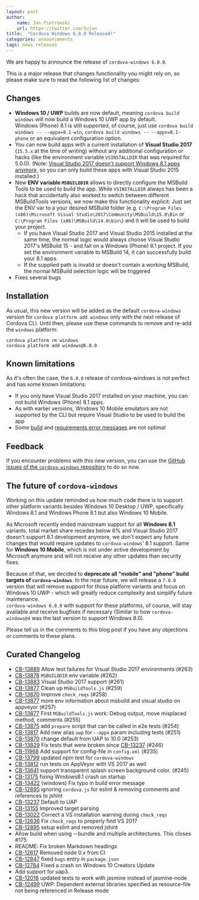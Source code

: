 ```yaml
---
layout: post
author:
    name: Jan Piotrowski
    url: https://twitter.com/Sujan
title:  "Cordova Windows 6.0.0 Released!"
categories: announcements
tags: news releases
---
```


We are happy to announce the release of `cordova-windows 6.0.0`. 

This is a major release that changes functionality you might rely on, so please make sure to read the following list of changes:

## Changes

- **Windows 10 / UWP** builds are now default, meaning `cordova build windows` will now build a Windows 10 UWP app by default.  
  Windows (Phone) 8.1 is still supported, of course, just use `cordova build windows -- --appx=8.1-win`, `cordova build windows -- --appx=8.1-phone` or an equivalent configuration option.
- You can now build apps with a current installation of **Visual Studio 2017** (`15.5.x` at the time of writing) without any additional configuration or hacks (like the environment variable `VSINSTALLDIR` that was required for 5.0.0). (Note: [Visual Studio 2017 doesn't support Windows 8.1 apps anymore](https://docs.microsoft.com/en-us/visualstudio/productinfo/vs2017-compatibility-vs#windows-store-and-windows-phone-apps), so you can only build these apps with Visual Studio 2015 installed.)
- New **ENV variable `MSBUILDDIR`** allows to directly configure the MSBuild Tools to be used to build the app. While `VSINSTALLDIR` always has been a hack that accidentally also worked to switch between different MSBuildTools versions, we now make this functionality explicit: Just set the ENV var to a your desired MSBuild folder (e.g. `C:\Program Files (x86)\Microsoft Visual Studio\2017\Community\MSBuild\15.0\Bin` or `C:\Program Files (x86)\MSBuild\14.0\bin\`) and it will be used to build your project. 
    - If you have Visual Studio 2017 and Visual Studio 2015 installed at the same time, the normal logic would always choose Visual Studio 2017's MSBuild 15 - and fail on a Windows (Phone) 8.1 project. If you set the environment variable to MSBuild 14, it can successfully build your 8.1 apps.
    - If the supplied path is invalid or doesn't contain a working MSBuild, the normal MSBuild selection logic will be triggered
- Fixes several bugs

## Installation

As usual, this new version will be added as the default `cordova-windows` version for `cordova platform add windows` only with the next release of Cordova CLI. Until then, please use these commands to remove and re-add the `windows` platform:

```
cordova platform rm windows
cordova platform add windows@6.0.0
```

## Known limitations

As it's often the case, the `6.0.0` release of cordova-windows is not perfect and has some known limitations:

- If you only have Visual Studio 2017 installed on your machine, you can not build Windows (Phone) 8.1 apps.
- As with earlier versions, Windows 10 Mobile emulators are not supported by the CLI but require Visual Studio to be used to build the app
- Some [build](https://github.com/apache/cordova-windows/issues/266) and [requirements error messages](https://github.com/apache/cordova-windows/issues/267) are not optimal

## Feedback

If you encounter problems with this new version, you can use the [GitHub issues of the `cordova-windows` repository](https://github.com/apache/cordova-windows/issues) to do so now.

## The future of `cordova-windows`

Working on this update reminded us how much code there is to support other platform variants besides Windows 10 Desktop / UWP, specifically Windows 8.1 and Windows Phone 8.1 but also Windows 10 Mobile.

As Microsoft recently ended mainstream support for all **Windows 8.1** variants, total market share recedes below 6% and Visual Studio 2017 doesn't support 8.1 development anymore, we don't expect any future changes that would require updates to `cordova-windows`' 8.1 support. Same for **Windows 10 Mobile**, which is not under active development by Microsoft anymore and will not receive any other updates than security fixes.

Because of that, we decided to **deprecate all "mobile" and "phone" build targets of `cordova-windows`**. In the near future, we will release a `7.0.0` version that will remove support for those platform variants and focus on Windows 10 UWP - which will greatly reduce complexity and simplify future maintenance.  
`cordova-windows 6.0.0` with support for these platforms, of course, will stay available and receive bugfixes if necessary (Similar to how `cordova-windows@4` was the last version to support Windows 8.0).

Please tell us in the comments to this blog post if you have any objections or comments to these plans.

<!--more-->
## Curated Changelog

* [CB-13889](https://issues.apache.org/jira/browse/CB-13889) Allow test failures for Visual Studio 2017 environments (#263)
* [CB-13878](https://issues.apache.org/jira/browse/CB-13878) `MSBUILDDIR` env variable (#262)
* [CB-13883](https://issues.apache.org/jira/browse/CB-13883) Visual Studio 2017 support (#261)
* [CB-13877](https://issues.apache.org/jira/browse/CB-13877) Clean up `MSBuildTools.js` (#259)
* [CB-13870](https://issues.apache.org/jira/browse/CB-13870) Improve `check_reqs` (#258)
* [CB-13877](https://issues.apache.org/jira/browse/CB-13877) more env information about msbuild and visual studio on appveyor (#257)
* [CB-13877](https://issues.apache.org/jira/browse/CB-13877) First `MSBuildTools.js` work: Debug output, move misplaced method, comments (#255)
* [CB-13875](https://issues.apache.org/jira/browse/CB-13875) add `prepare` script that can be called in e2e tests (#254)
* [CB-13817](https://issues.apache.org/jira/browse/CB-13817) Add new alias `uwp` for `--appx` param including tests (#251)
* [CB-13870](https://issues.apache.org/jira/browse/CB-13870) change default from UAP to 10.0 (#253)
* [CB-13829](https://issues.apache.org/jira/browse/CB-13829) Fix tests that were broken since [CB-13237](https://issues.apache.org/jira/browse/CB-13237) (#246)
* [CB-11968](https://issues.apache.org/jira/browse/CB-11968) Add support for config-file in `config.xml` (#235)
* [CB-13799](https://issues.apache.org/jira/browse/CB-13799) updated npm test for `cordova-windows`
* [CB-13812](https://issues.apache.org/jira/browse/CB-13812) run tests on AppVeyor with VS 2017 as well
* [CB-13641](https://issues.apache.org/jira/browse/CB-13641) support transparent splash screen background color. (#245)
* [CB-13175](https://issues.apache.org/jira/browse/CB-13175) fixing Windows8.1 crash on startup
* [CB-13422](https://issues.apache.org/jira/browse/CB-13422) (windows) Fix typo in build error message
* [CB-12895](https://issues.apache.org/jira/browse/CB-12895) ignoring `cordova.js` for eslint & removing comments and references to jshint
* [CB-13237](https://issues.apache.org/jira/browse/CB-13237) Default to UAP
* [CB-13155](https://issues.apache.org/jira/browse/CB-13155) Improved target parsing
* [CB-13022](https://issues.apache.org/jira/browse/CB-13022) Correct a VS installation warning during `check_reqs`
* [CB-12636](https://issues.apache.org/jira/browse/CB-12636) Fix `check_reqs` to properly find VS 2017
* [CB-12895](https://issues.apache.org/jira/browse/CB-12895) setup eslint and removed jshint
* Allow build when using --bundle and multiple architectures. This closes #175
* README: Fix broken Markdown headings
* [CB-12617](https://issues.apache.org/jira/browse/CB-12617) Removed node 0.x from CI
* [CB-12847](https://issues.apache.org/jira/browse/CB-12847) fixed `bugs` entry in `package.json`
* [CB-12784](https://issues.apache.org/jira/browse/CB-12784) Fixed a crash on Windows 10 Creators Update
* Add support for uap3.
* [CB-12018](https://issues.apache.org/jira/browse/CB-12018) updated tests to work with jasmine instead of jasmine-node
* [CB-12499](https://issues.apache.org/jira/browse/CB-12499) UWP: Dependent external libraries specified as resource-file not being referenced in Release mode
